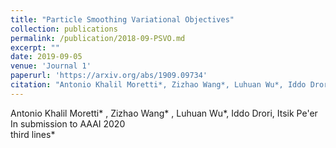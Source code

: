 ```yaml
---
title: "Particle Smoothing Variational Objectives"
collection: publications
permalink: /publication/2018-09-PSVO.md
excerpt: ""
date: 2019-09-05
venue: 'Journal 1'
paperurl: 'https://arxiv.org/abs/1909.09734'
citation: "Antonio Khalil Moretti*, Zizhao Wang*, Luhuan Wu*, Iddo Drori, Itsik Pe&apos;er.<br/>In submission to AAAI 2020<br/>third lines"
---
```

Antonio Khalil Moretti\* , Zizhao Wang\* , Luhuan Wu\*, Iddo Drori, Itsik Pe&apos;er<br/>In submission to AAAI 2020<br/>third lines&ast;